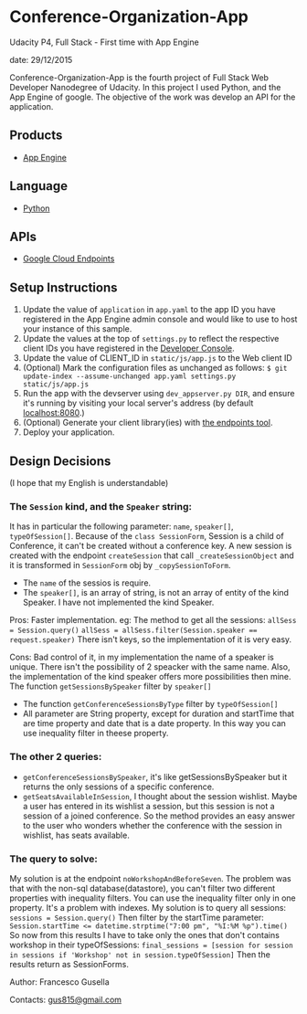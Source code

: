 # Conference-Organization-App
Udacity P4, Full Stack - First time with App Engine

date: 29/12/2015

Conference-Organization-App is the fourth project of Full Stack Web Developer Nanodegree of Udacity.
In this project I used Python, and the App Engine of google. 
The objective of the work was develop an API for the application.

## Products
- [App Engine][1]

## Language
- [Python][2]

## APIs
- [Google Cloud Endpoints][3]

## Setup Instructions
1. Update the value of `application` in `app.yaml` to the app ID you
   have registered in the App Engine admin console and would like to use to host
   your instance of this sample.
1. Update the values at the top of `settings.py` to
   reflect the respective client IDs you have registered in the
   [Developer Console][4].
1. Update the value of CLIENT_ID in `static/js/app.js` to the Web client ID
1. (Optional) Mark the configuration files as unchanged as follows:
   `$ git update-index --assume-unchanged app.yaml settings.py static/js/app.js`
1. Run the app with the devserver using `dev_appserver.py DIR`, and ensure it's running by visiting your local server's address (by default [localhost:8080][5].)
1. (Optional) Generate your client library(ies) with [the endpoints tool][6].
1. Deploy your application.


[1]: https://developers.google.com/appengine
[2]: http://python.org
[3]: https://developers.google.com/appengine/docs/python/endpoints/
[4]: https://console.developers.google.com/
[5]: https://localhost:8080/
[6]: https://developers.google.com/appengine/docs/python/endpoints/endpoints_tool


## Design Decisions
(I hope that my English is understandable)

### The `Session` kind, and the `Speaker` string:

It has in particular the following parameter: `name`, `speaker[]`, `typeOfSession[]`.
Because of the `class SessionForm`, Session is a child of Conference, it can't be created without a conference key.
A new session is created with the endpoint `createSession` that call `_createSessionObject` 
and it is transformed in `SessionForm` obj by `_copySessionToForm`.
- The `name` of the sessios is require.
- The `speaker[]`, is an array of string, is not an array of entity of the kind Speaker.
I have not implemented the kind Speaker.

Pros: Faster implementation. eg: The method to get all the sessions:
	`allSess = Session.query()`
        `allSess = allSess.filter(Session.speaker == request.speaker)`
      There isn't keys, so the implementation of it is very easy.
      
Cons: Bad control of it, in my implementation the name of a speaker is unique. 
      There isn't the possibility of 2 speacker with the same name.
      Also, the implementation of the kind speaker offers more possibilities then mine.
The function `getSessionsBySpeaker` filter by `speaker[]`
- The function `getConferenceSessionsByType` filter by `typeOfSession[]`
- All parameter are String property, except for duration and startTime that are time property and date that is a date property. In this way you can use inequality filter in theese property.


### The other 2 queries:

- `getConferenceSessionsBySpeaker`, it's like getSessionsBySpeaker but it returns the only sessions of a specific conference.
- `getSeatsAvailableInSession`, I thought about the session wishlist. Maybe a user has entered in its wishlist a session, but this session is not a session of a joined conference. So the method provides an easy answer to the user who wonders whether the conference with the session in wishlist, has seats available. 



### The query to solve:

My solution is at the endpoint `noWorkshopAndBeforeSeven`.
The problem was that with the non-sql database(datastore), 
you can't filter two different properties with inequality filters.
You can use the inequality filter only in one property. It's a problem with indexes.
My solution is to query all sessions:
`sessions = Session.query()`
Then filter by the startTime parameter:
`Session.startTime <= datetime.strptime("7:00 pm", "%I:%M %p").time()`
So now from this results I have to take only the ones that don't contains workshop in their typeOfSessions:
`final_sessions = [session for session in sessions if 'Workshop' not in session.typeOfSession]`
Then the results return as SessionForms.



Author: Francesco Gusella

Contacts: gus815@gmail.com
